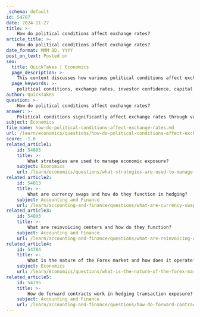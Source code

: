 ```yaml
---
_schema: default
id: 54787
date: 2024-11-27
title: >-
    How do political conditions affect exchange rates?
article_title: >-
    How do political conditions affect exchange rates?
date_format: MMM DD, YYYY
post_on_text: Posted on
seo:
  title: QuickTakes | Economics
  page_description: >-
    This content discusses how various political conditions affect exchange rates, including the role of political stability, government policies, geopolitical risks, and economic performance in influencing investor behavior and currency values.
  page_keywords: >-
    political conditions, exchange rates, investor confidence, capital flows, political stability, government policies, political events, geopolitical risks, economic performance
author: QuickTakes
question: >-
    How do political conditions affect exchange rates?
answer: >-
    Political conditions significantly affect exchange rates through various mechanisms, primarily by influencing investor confidence and capital flows. Here are some key ways in which political factors impact exchange rates:\n\n1. **Political Stability**: A stable political environment tends to attract foreign investment, as investors seek to minimize risk. Conversely, political instability—such as government upheavals, civil unrest, or geopolitical tensions—can lead to a loss of confidence in a country's currency. This often results in capital flight, where investors move their assets to more stable currencies, causing the affected currency to depreciate.\n\n2. **Government Policies**: The policies adopted by a government regarding its currency can also influence exchange rates. For instance, decisions to peg a currency to another or to allow it to float can have immediate effects on its value. Additionally, monetary policies that are perceived as politically motivated can lead to fluctuations in exchange rates.\n\n3. **Political Events**: Major political events, such as elections, referendums, or international treaties, can create uncertainty in the markets. Traders often react to news about these events, leading to short-term volatility in exchange rates. For example, unexpected election outcomes can lead to rapid shifts in currency values as market participants reassess the economic outlook.\n\n4. **Geopolitical Risks**: Events such as wars, sanctions, or diplomatic conflicts can have profound effects on exchange rates. Countries involved in conflicts may see their currencies weaken due to increased risk and uncertainty, while currencies of nations perceived as stable may strengthen as investors seek safe havens.\n\n5. **Economic Performance and Political Conditions**: The interplay between political conditions and economic performance is crucial. A country with strong economic fundamentals but poor political conditions may still experience currency depreciation due to the perceived risk associated with its political environment. Conversely, a country with weaker economic indicators but stable political conditions may maintain a stronger currency.\n\nIn summary, political conditions are a critical factor influencing exchange rates, as they affect investor sentiment, capital flows, and overall economic stability. Political events can lead to both short-term shocks and long-term realignments in currency values, making it essential for investors to monitor political developments closely.
subject: Economics
file_name: how-do-political-conditions-affect-exchange-rates.md
url: /learn/economics/questions/how-do-political-conditions-affect-exchange-rates
score: -1.0
related_article1:
    id: 54805
    title: >-
        What strategies are used to manage economic exposure?
    subject: Economics
    url: /learn/economics/questions/what-strategies-are-used-to-manage-economic-exposure
related_article2:
    id: 54813
    title: >-
        What are currency swaps and how do they function in hedging?
    subject: Accounting and Finance
    url: /learn/accounting-and-finance/questions/what-are-currency-swaps-and-how-do-they-function-in-hedging
related_article3:
    id: 54803
    title: >-
        What are reinvoicing centers and how do they function?
    subject: Accounting and Finance
    url: /learn/accounting-and-finance/questions/what-are-reinvoicing-centers-and-how-do-they-function
related_article4:
    id: 54784
    title: >-
        What is the nature of the Forex market and how does it operate?
    subject: Economics
    url: /learn/economics/questions/what-is-the-nature-of-the-forex-market-and-how-does-it-operate
related_article5:
    id: 54795
    title: >-
        How do forward contracts work in hedging transaction exposure?
    subject: Accounting and Finance
    url: /learn/accounting-and-finance/questions/how-do-forward-contracts-work-in-hedging-transaction-exposure
---
```


&nbsp;